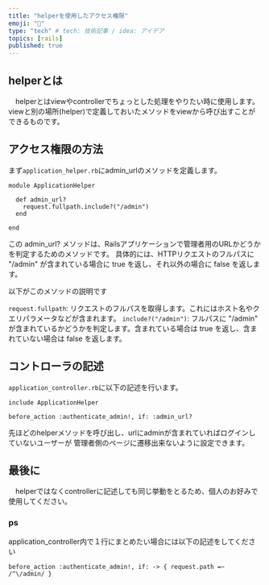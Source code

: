 ```yaml
---
title: "helperを使用したアクセス権限"
emoji: "🐥"
type: "tech" # tech: 技術記事 / idea: アイデア
topics: [rails]
published: true
---
```


## helperとは
　helperとはviewやcontrollerでちょっとした処理をやりたい時に使用します。
viewと別の場所(helper)で定義しておいたメソッドをviewから呼び出すことができるものです。

## アクセス権限の方法

まず`application_helper.rb`にadmin_urlのメソッドを定義します。
```
module ApplicationHelper

  def admin_url?
    request.fullpath.include?("/admin")
  end

end
```
この admin_url? メソッドは、Railsアプリケーションで管理者用のURLかどうかを判定するためのメソッドです。
具体的には、HTTPリクエストのフルパスに "/admin" が含まれている場合に true を返し、それ以外の場合に false を返します。

以下がこのメソッドの説明です

`request.fullpath`: リクエストのフルパスを取得します。これにはホスト名やクエリパラメータなどが含まれます。
`include?("/admin")`: フルパスに "/admin" が含まれているかどうかを判定します。含まれている場合は true を返し、含まれていない場合は false を返します。

## コントローラの記述

`application_controller.rb`に以下の記述を行います。
```
include ApplicationHelper

before_action :authenticate_admin!, if: :admin_url?
```

先ほどのhelperメソッドを呼び出し、urlにadminが含まれていればログインしていないユーザーが
管理者側のページに遷移出来ないように設定できます。

## 最後に
　helperではなくcontrollerに記述しても同じ挙動をとるため、個人のお好みで使用してください。

### ps
application_controller内で１行にまとめたい場合には以下の記述をしてください

```
before_action :authenticate_admin!, if: -> { request.path =~ /^\/admin/ }
```

